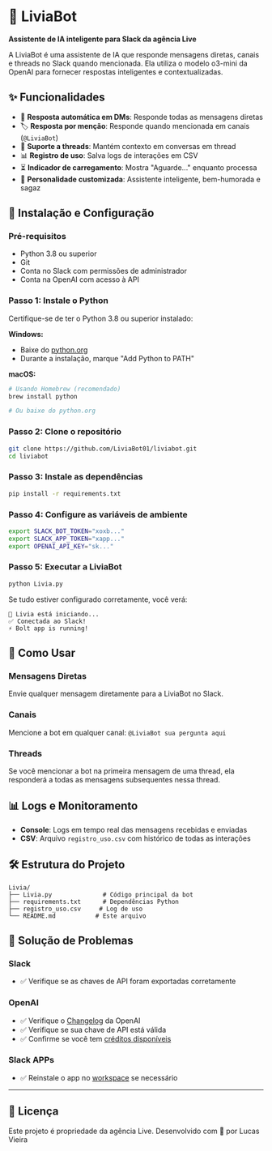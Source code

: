 # 🤖 LiviaBot

**Assistente de IA inteligente para Slack da agência Live**

A LiviaBot é uma assistente de IA que responde mensagens diretas, canais e threads no Slack quando mencionada. Ela utiliza o modelo o3-mini da OpenAI para fornecer respostas inteligentes e contextualizadas.

## ✨ Funcionalidades

- 💬 **Resposta automática em DMs**: Responde todas as mensagens diretas
- 🏷️ **Resposta por menção**: Responde quando mencionada em canais (`@LiviaBot`)
- 🧵 **Suporte a threads**: Mantém contexto em conversas em thread
- 📊 **Registro de uso**: Salva logs de interações em CSV
- ⏳ **Indicador de carregamento**: Mostra "Aguarde..." enquanto processa
- 🎯 **Personalidade customizada**: Assistente inteligente, bem-humorada e sagaz

## 🚀 Instalação e Configuração

### Pré-requisitos

- Python 3.8 ou superior
- Git
- Conta no Slack com permissões de administrador
- Conta na OpenAI com acesso à API

### Passo 1: Instale o Python

Certifique-se de ter o Python 3.8 ou superior instalado:

**Windows:**
- Baixe do [python.org](https://www.python.org/downloads/)
- Durante a instalação, marque "Add Python to PATH"

**macOS:**
```bash
# Usando Homebrew (recomendado)
brew install python

# Ou baixe do python.org
```

### Passo 2: Clone o repositório

```bash
git clone https://github.com/LiviaBot01/liviabot.git
cd liviabot
```

### Passo 3: Instale as dependências

```bash
pip install -r requirements.txt
```

### Passo 4: Configure as variáveis de ambiente

```bash
export SLACK_BOT_TOKEN="xoxb..."
export SLACK_APP_TOKEN="xapp..."
export OPENAI_API_KEY="sk..."
```

### Passo 5: Executar a LiviaBot

```bash
python Livia.py
```

Se tudo estiver configurado corretamente, você verá:

```
🤖 Livia está iniciando...
✅ Conectada ao Slack!
⚡️ Bolt app is running!
```

## 📝 Como Usar

### Mensagens Diretas
Envie qualquer mensagem diretamente para a LiviaBot no Slack.

### Canais
Mencione a bot em qualquer canal: `@LiviaBot sua pergunta aqui`

### Threads
Se você mencionar a bot na primeira mensagem de uma thread, ela responderá a todas as mensagens subsequentes nessa thread.

## 📊 Logs e Monitoramento

- **Console**: Logs em tempo real das mensagens recebidas e enviadas
- **CSV**: Arquivo `registro_uso.csv` com histórico de todas as interações

## 🛠️ Estrutura do Projeto

```
Livia/
├── Livia.py              # Código principal da bot
├── requirements.txt      # Dependências Python
├── registro_uso.csv     # Log de uso 
└── README.md           # Este arquivo
```

## 🐛 Solução de Problemas

### Slack
- ✅ Verifique se as chaves de API foram exportadas corretamente

### OpenAI
- ✅ Verifique o [Changelog](https://platform.openai.com/docs/changelog) da OpenAI 
- ✅ Verifique se sua chave de API está válida
- ✅ Confirme se você tem [créditos disponíveis](https://api.slack.com/apps)

### Slack APPs
- ✅ Reinstale o app no [workspace](https://api.slack.com/apps) se necessário 

---

## 📄 Licença

Este projeto é propriedade da agência Live.
Desenvolvido com 💛 por Lucas Vieira



